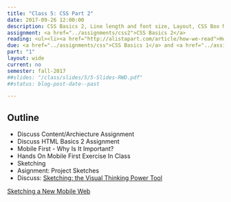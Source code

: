 ```yaml
---
title: "Class 5: CSS Part 2"
date: 2017-09-26 12:00:00
description: CSS Basics 2, Line length and font size, Layout, CSS Box Model Video, Work on CSS Basics 2 In Class
assignment: <a href="../assignments/css2">CSS Basics 2</a>
reading: <ul><li><a href="http://alistapart.com/article/how-we-read">How We Read by Jason Santa Maria</a></li><li><a href="http://www.smashingmagazine.com/2014/09/balancing-line-length-font-size-responsive-web-design/">Size Matters - Balancing Line Length and Font Size in Responsive Web Design</a></li><li><a href="http://lynda.com/CSS-tutorials/Making-Sense-CSS-Box-Model/372544-2.html">In Class - Watch Understanding the CSS Box Model on Lynda.com</a></li><li><i>HTML&CSS</i> Ch. 13 Boxes, Ch. 15 Layout, Ch. 16 Images, Ch. 17 HTML5 Layout</li></ul>
due: <a href="../assignments/css">CSS Basics 1</a> and <a href="../assignments/casestudy">Case Study Group 4</a>
part: "1"
layout: wide
current: no
semester: fall-2017
##slides: "/class/slides/5/5-Slides-RWD.pdf"
##status: blog-post-date--past

---
```


## Outline

* Discuss Content/Archiecture Assignment
* Discuss HTML Basics 2 Assignment
* Mobile First - Why Is It Important?
* Hands On Mobile First Exercise In Class
* Sketching
* Asignment: Project Sketches
* Discuss:  [Sketching: the Visual Thinking Power Tool](http://alistapart.com/article/sketching-the-visual-thinking-power-tool)

<a href="http://www.smashingmagazine.com/2012/06/sketching-a-new-mobile-web/">Sketching a New Mobile Web</a>
